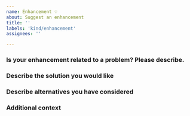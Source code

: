 ```yaml
---
name: Enhancement 💡
about: Suggest an enhancement
title: ''
labels: 'kind/enhancement'
assignees: ''

---
```

### Is your enhancement related to a problem? Please describe.
<!-- A clear and concise description of what the problem is. Ex. I am always frustrated when [...] -->

### Describe the solution you would like
<!-- A clear and concise description of what you want to happen. -->

### Describe alternatives you have considered
<!--A clear and concise description of any alternative solutions or features you have considered. -->

### Additional context
<!-- Add any other context or screenshots about the enhancement here. -->
